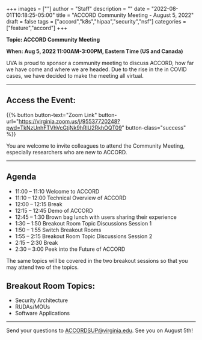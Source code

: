 +++
images = [""]
author = "Staff"
description = ""
date = "2022-08-01T10:18:25-05:00"
title = "ACCORD Community Meeting - August 5, 2022"
draft = false
tags = ["accord","k8s","hipaa","security","nsf"]
categories = ["feature","accord"]
+++

**Topic: ACCORD Community Meeting**

**When: Aug 5, 2022 11:00AM-3:00PM, Eastern Time (US and Canada)**
 
UVA is proud to sponsor a community meeting to discuss ACCORD, how far we have come and where we are headed. Due to the rise in the in COVID cases, we have decided to make the meeting all virtual. 
 
- - -

## Access the Event:   
{{% button button-text="Zoom Link" button-url="https://virginia.zoom.us/j/95537720248?pwd=TkNzUnhFTVhVcGtjNk9hRlU2RkhOQT09" button-class="success" %}}
 
You are welcome to invite colleagues to attend the Community Meeting, especially researchers who are new to ACCORD.  

- - -

## Agenda 

- 11:00 – 11:10 Welcome to ACCORD   
- 11:10 – 12:00 Technical Overview of ACCORD  
- 12:00 – 12:15 Break 
- 12:15 – 12:45 Demo of ACCORD 
- 12:45 – 1:30 Brown bag lunch with users sharing their experience 
- 1:30 – 1:50 Breakout Room Topic Discussions Session 1
- 1:50 – 1:55 Switch Breakout Rooms 
- 1:55 – 2:15 Breakout Room Topic Discussions Session 2
- 2:15 – 2:30 Break 
- 2:30 – 3:00 Peek into the Future of ACCORD

The same topics will be covered in the two breakout sessions so that you may attend two of the topics.  

## Breakout Room Topics:

- Security Architecture  
- RUDAs/MOUs  
- Software Applications  

- - -

Send your questions to [ACCORDSUP@virginia.edu](mailto:ACCORDSUP@virginia.edu). See you on August 5th!
